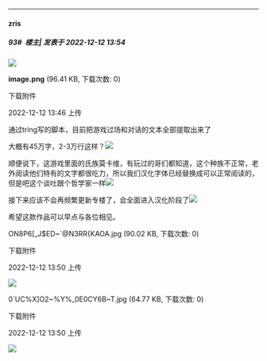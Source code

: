 

*****

####  zris  
##### 93#         楼主| 发表于 2022-12-12 13:54

<img src="https://img.saraba1st.com/forum/202212/12/134621mbiik55q0aviwyny.png" referrerpolicy="no-referrer">

<strong>image.png</strong> (96.41 KB, 下载次数: 0)

下载附件

2022-12-12 13:46 上传

通过tring写的脚本，目前把游戏过场和对话的文本全部提取出来了

大概有45万字，2-3万行这样？<img src="https://static.saraba1st.com/image/smiley/face2017/072.png" referrerpolicy="no-referrer">

顺便说下，这游戏里面的氏族莫卡维，有玩过的哥们都知道，这个种族不正常，老外阅读他们特有的文字都很吃力，所以我们汉化字体已经替换成可以正常阅读的，但是吧这个谈吐跟个哲学家一样<img src="https://static.saraba1st.com/image/smiley/face2017/067.png" referrerpolicy="no-referrer">

接下来应该不会再频繁更新专楼了，会全面进入汉化阶段了<img src="https://static.saraba1st.com/image/smiley/face2017/037.png" referrerpolicy="no-referrer">

希望这款作品可以早点与各位相见。

ON8P6[_J$ED~`@N3RR{KAOA.jpg
(90.02 KB, 下载次数: 0)

下载附件

2022-12-12 13:50 上传

<img src="https://img.saraba1st.com/forum/202212/12/135054iikneaaz0kjpta7a.jpg" referrerpolicy="no-referrer">

0`UC%X]O2~%Y%_0E0CY6B~T.jpg
(64.77 KB, 下载次数: 0)

下载附件

2022-12-12 13:50 上传

<img src="https://img.saraba1st.com/forum/202212/12/135059sndhd3lnrzwob9gl.jpg" referrerpolicy="no-referrer">

